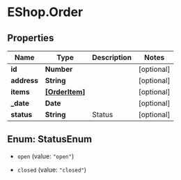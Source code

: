 # EShop.Order

## Properties

Name | Type | Description | Notes
------------ | ------------- | ------------- | -------------
**id** | **Number** |  | [optional] 
**address** | **String** |  | [optional] 
**items** | [**[OrderItem]**](OrderItem.md) |  | [optional] 
**_date** | **Date** |  | [optional] 
**status** | **String** | Status | [optional] 



## Enum: StatusEnum


* `open` (value: `"open"`)

* `closed` (value: `"closed"`)




